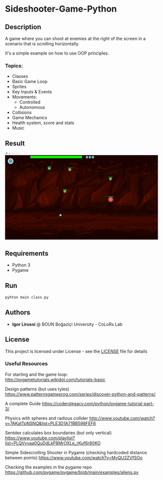 # Sideshooter-Game-Python
## Description 
A game where you can shoot at enemies at the right of the screen in a scenario that is scrolling horizontally.

It's a simple example on how to use OOP principles.
### Topics:
- Classes 
- Basic Game Loop
- Sprites
- Key Inputs & Events
- Movements:
	- Controlled
	- Autonomous
- Collisions
- Game Mechanics
- Health system, score and stats
- Music

## Result
![Result](./img/result.gif)

## Requirements
- Python 3
- Pygame

## Run
```bash
pyhton main class.py
```

## Authors
* **Igor Lirussi** @ BOUN Boğaziçi University - CoLoRs Lab

## License
This project is licensed under License - see the [LICENSE](LICENSE) file for details

### Useful Resources

For starting and the game loop:
 http://pygametutorials.wikidot.com/tutorials-basic

Design patterns (but uses tyles)
 https://www.patternsgameprog.com/series/discover-python-and-patterns/

A complete Guide
 https://coderslegacy.com/python/pygame-tutorial-part-3/

Physics with spheres and radious collider
 http://www.youtube.com/watch?v=7AKatTpNSNQ&list=PLE3D1A71BB598FEF6

Sentdex calculates box boundaries (but only vertical)
 https://www.youtube.com/playlist?list=PLQVvvaa0QuDdLkP8MrOXLe_rKuf6r80KO

Simple Sidescrolling Shooter in Pygame (checking hardcoded distance between points)
 https://www.youtube.com/watch?v=MvQU2ZVfSOo

Checking the examples in the pygame repo
 https://github.com/pygame/pygame/blob/main/examples/aliens.py